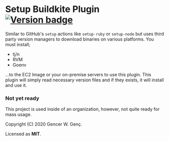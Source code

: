 # Setup Buildkite Plugin [![Version badge](https://img.shields.io/badge/setup-v0.1.2-blue?style=flat-square)](https://buildkite.com/plugins)


Similar to GitHub's `setup` actions like `setup-ruby` or `setup-node` but uses third party version managers to download binaries on various platforms. You must install;

- tj/n
- RVM
- Goenv

...to the EC2 Image or your on-premise servers to use this plugin. This plugin will simply read necessary version files and if they exists, it will install and use it.

### Not yet ready
This project is used inside of an organization, however, not quite ready for mass usage.

Copyright (C) 2020 Gencer W. Genç.

Licensed as **MIT**.
